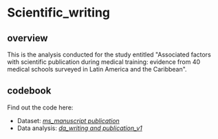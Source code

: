 # Scientific_writing
## overview
This is the analysis conducted for the study entitled "Associated factors with scientific publication during medical training: evidence from 40 medical schools surveyed in Latin America and the Caribbean".

## codebook
Find out the code here:
- Dataset: [_ms_manuscript publication_](10.6084/m9.figshare.11888187)
- Data analysis: [_da_writing and publication_v1_](https://github.com/culquichicon/Scientific_writing/blob/master/da_writing%20and%20publication_v1.do)
